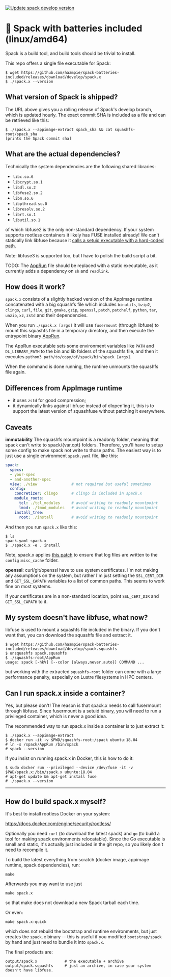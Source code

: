 [![Update spack develop version](https://github.com/haampie/spack-batteries-included/actions/workflows/update-spack.yaml/badge.svg?branch=master)](https://github.com/haampie/spack-batteries-included/actions/workflows/update-spack.yaml)

# 🔋 Spack with batteries included (linux/amd64)

Spack is a build tool, and build tools should be trivial to install.

This repo offers a single file executable for Spack:

```console
$ wget https://github.com/haampie/spack-batteries-included/releases/download/develop/spack.x
$ ./spack.x --version
```

## What version of Spack is shipped?

The URL above gives you a rolling release of Spack's develop branch, which is updated
hourly. The exact commit SHA is included as a file and can be retrieved like this:

```console
$ ./spack.x --appimage-extract spack_sha && cat squashfs-root/spack_sha
[prints the Spack commit sha]
```

## What are the actual dependencies?

Technically the system dependencies are the following shared libraries:
- `libc.so.6`
- `libcrypt.so.1`
- `libdl.so.2`
- `libfuse2.so.2`
- `libm.so.6`
- `libpthread.so.0`
- `libresolv.so.2`
- `librt.so.1`
- `libutil.so.1`

of which libfuse2 is the only non-standard dependency. If your system supports
rootless containers it likely has FUSE installed already! We can't statically
link libfuse because it [calls a setuid executable with a hard-coded path](https://github.com/libfuse/libfuse/blob/f4eaff6af0be41f48368213bd72161c2c092a50f/lib/mount.c#L117-L121).

Note: libfuse3 is supported too, but I have to polish the build script a bit.

TODO: The [AppRun](bootstrap-spack/AppRun) file should be replaced with a static executable, as it currently adds a dependency on `sh` and `readlink`.

## How does it work?
`spack.x` consists of a slightly hacked version of the AppImage runtime concatenated
with a big squashfs file which includes `binutils`, `bzip2`, `clingo`, `curl`, `file`,
`git`, `gmake`, `gzip`, `openssl`, `patch`, `patchelf`, `python`, `tar`, `unzip`, `xz`,
`zstd` and their dependencies.

When you run `./spack.x [args]` it will use `fusermount` (through libfuse) to
mount this squashfs file in a temporary directory, and then execute the
entrypoint binary [AppRun](bootstrap-spack/AppRun).

The AppRun executable sets some environment variables like `PATH` and
`DL_LIBRARY_PATH` to the bin and lib folders of the squashfs file, and then it
executes `python3 path/to/copy/of/spack/bin/spack [args]`.

When the command is done running, the runtime unmounts the squashfs file again.

## Differences from AppImage runtime
- it uses `zstd` for good compression;
- it dynamically links against libfuse instead of dlopen'ing it, this is
  to support the latest version of squashfuse without patching it everywhere.


## Caveats
**immutability** The squashfs mountpoint is a readonly folder, meaning that
spack can't write to spack/{var,opt} folders. Therefore, you'll have to setup
some config to make spack not write to those paths. The easiest way is to just
use a single environment `spack.yaml` file, like this:

```yaml
spack:
  specs:
  - your-spec
  - and-another-spec
  view: ./view               # not required but useful sometimes
  config:
    concretizer: clingo      # clingo is included in spack.x
    module_roots:
      tcl: ./tcl_modules     # avoid writing to readonly mountpoint
      lmod: ./lmod_modules   # avoid writing to readonly mountpoint
    install_tree:
      root: ./install        # avoid writing to readonly mountpoint
```

And then you run `spack.x` like this:

```console
$ ls
spack.yaml spack.x
$ ./spack.x -e . install
```

Note, spack.x applies [this patch](https://github.com/spack/spack/pull/20158/)
to ensure that log files are written to the `config:misc_cache` folder.

**openssl**: curl/git/openssl have to use system certificates. I'm not making any
assumptions on the system, but rather I'm just setting the `SSL_CERT_DIR`
and `GIT_SSL_CAPATH` variables to a list of common paths. This seems to work fine
on most systems.

If your certificates are in a non-standard location, point `SSL_CERT_DIR`
and `GIT_SSL_CAPATH` to it.

## My system doesn't have libfuse, what now?

libfuse is used to mount a squashfs file included in the binary. If you don't
want that, you can download the squashfs file and extract it.

```
$ wget https://github.com/haampie/spack-batteries-included/releases/download/develop/spack.squashfs
$ unsquashfs spack.squashfs
$ ./squashfs-root/AppRun 
usage: spack [-hkV] [--color {always,never,auto}] COMMAND ...
```

but working with the extracted `squashfs-root` folder can come with a large
performance penalty, especially on Lustre filesystems in HPC centers.

## Can I run spack.x inside a container?

Yes, but please don't! The reason is that spack.x needs to call fusermount
through libfuse. Since fusermount is a setuid binary, you will need to run a
privileged container, which is never a good idea.

The recommended way to run spack.x inside a container is to just extract it:

```console
$ ./spack.x --appimage-extract
$ docker run -it -v $PWD/squashfs-root:/spack ubuntu:18.04
# ln -s /spack/AppRun /bin/spack
# spack --version
```

If you insist on running spack.x in Docker, this is how to do it:

```console
$ sudo docker run --privileged --device /dev/fuse -it -v $PWD/spack.x:/bin/spack.x ubuntu:18.04
# apt-get update && apt-get install fuse
# ./spack.x --version
```

--------------------------------------------------------------------------------

## How do I build spack.x myself?

It's best to install rootless Docker on your system:

https://docs.docker.com/engine/security/rootless/

Optionally you need `curl` (to download the latest spack) and `go` (to build a
tool for making spack environments relocatable). Since the Go executable is small
and static, it's actually just included in the git repo, so you likely don't need
to recompile it.

To build the latest everything from scratch (docker image, appimage runtime,
spack dependencies), run:

```console
make
```

Afterwards you may want to use just

```console
make spack.x
```

so that make does not download a new Spack tarball each time.

Or even:

```console
make spack.x-quick
```

which does not rebuild the bootstrap and runtime environments, but just creates
the `spack.x` binary -- this is useful if you modified `bootstrap/spack` by
hand and just need to bundle it into `spack.x`.

The final products are:

```
output/spack.x            # the executable + archive
output/spack.squashfs     # just an archive, in case your system doesn't have libfuse.
```
